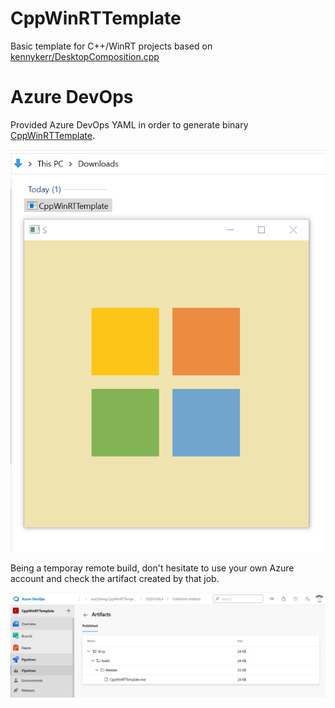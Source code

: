 # CppWinRTTemplate
Basic template for C++/WinRT projects based on [kennykerr/DesktopComposition.cpp](https://gist.github.com/kennykerr/62923cdacaba28fedc4f3dab6e0c12ec)

# Azure DevOps
Provided Azure DevOps YAML in order to generate binary [CppWinRTTemplate](https://andressevillanovallejo.visualstudio.com/CppWinRTTemplate/_build/results?buildId=8&view=artifacts&type=publishedArtifacts).

![Azure Binary](Azure_Binary.png)

Being a temporay remote build, don't hesitate to use your own Azure account and check the artifact created by that job.

![Azure Drop](Azure_Drop.png)
